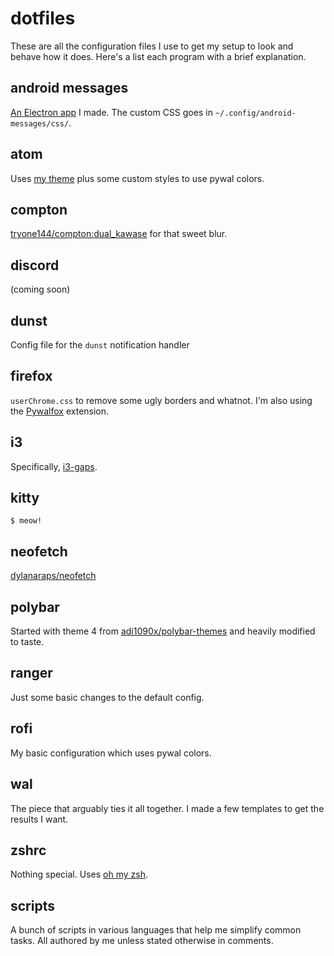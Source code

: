 # dotfiles

These are all the configuration files I use to get my setup to look and behave how it does. Here's a list each program with a brief explanation.

## android messages

[An Electron app](https://gitlab.com/katacarbix/android-messages) I made. The custom CSS goes in `~/.config/android-messages/css/`.

## atom

Uses [my theme](https://github.com/katacarbix/atom-bliss-blur-ui) plus some custom styles to use pywal colors.

## compton

[tryone144/compton:dual_kawase](https://github.com/tryone144/compton/tree/dual_kawase) for that sweet blur.

## discord

(coming soon)

## dunst

Config file for the `dunst` notification handler

## firefox

`userChrome.css` to remove some ugly borders and whatnot. I'm also using the [Pywalfox](https://github.com/frewacom/Pywalfox) extension.

## i3

Specifically, [i3-gaps](https://github.com/Airblader/i3/tree/gaps).

## kitty

`$ meow!`

## neofetch

[dylanaraps/neofetch](https://github.com/dylanaraps/neofetch)

## polybar

Started with theme 4 from [adi1090x/polybar-themes](https://github.com/adi1090x/polybar-themes) and heavily modified to taste.

## ranger

Just some basic changes to the default config.

## rofi

My basic configuration which uses pywal colors.

## wal

The piece that arguably ties it all together. I made a few templates to get the results I want.

## zshrc

Nothing special. Uses [oh my zsh](https://github.com/ohmyzsh/ohmyzsh).

## scripts

A bunch of scripts in various languages that help me simplify common tasks. All authored by me unless stated otherwise in comments.
